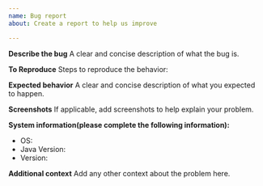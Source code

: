 ```yaml
---
name: Bug report
about: Create a report to help us improve

---
```


**Describe the bug**
A clear and concise description of what the bug is.

**To Reproduce**
Steps to reproduce the behavior:

**Expected behavior**
A clear and concise description of what you expected to happen.

**Screenshots**
If applicable, add screenshots to help explain your problem.

**System information(please complete the following information):**
 - OS: 
- Java Version: 
 - Version: 

**Additional context**
Add any other context about the problem here.

